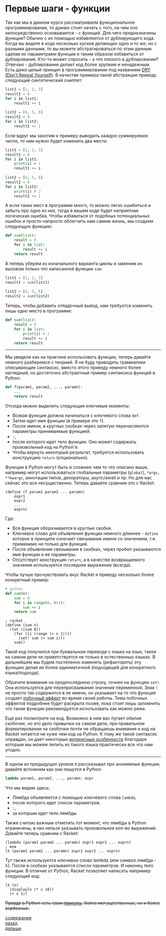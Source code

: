 # Первые шаги - функции
Так как мы в данном курсе рассматриваем функциональное программирование, то думаю стоит начать
с того, на чем оно непосредственно основывается - с функций. Для чего предназначены функции?
Обычно с их помощью избавляются от дублирующего кода. Когда вы видите в коде 
несколько кусков делающих одно и то же, но с разными данными, то вы можете
абстрагироваться по этим данным сделав их параметрами функции и таким образом избавиться
от дублирования. Кто-то может спросить - а что плохого в дублировании? Отвечаю - дублирование делает код
более хрупким и ненадежным. Есть даже целый принцип в программировании под названием 
[DRY (Don't Repeat Yourself)](https://ru.wikipedia.org/wiki/Don%E2%80%99t_repeat_yourself). В качестве примера такой абстракции приведу следующий синтетический
сниппет:
```python
list1 = [1, 2, 3]
result1 = 0
for i in list1:
    result1 += i
    
list2 = [4, 5, 6]
result2 = 0
for i in list2:
    result2 += 1
```
Если вдруг мы захотим к примеру выводить каждое суммируемое число, то нам нужно будет
изменить два места:
```python
list1 = [1, 2, 3]
result1 = 0
for i in list1:
    print(i) # 1
    result1 += i
    
list2 = [4, 5, 6]
result2 = 0
for i in list2:
    print(i) # 2
    result2 += 1
```
А если таких мест в программе много, то можно легко ошибиться и забыть про одно из них, тогда
в вашем коде будет неприятная логическая ошибка. Чтобы избавиться от подобных потенциальных ошибок и
просто-напросто облегчить нам самим жизнь, мы создаем следующую функцию:
```python
def sum(list):
    result = 0
    for i in list:
        result += i
    return result
```
А теперь уберем из изначального варианта циклы и заменим их вызовом только что написанной функции `sum`:
```python
list1 = [1, 2, 3]
result1 = sum(list1)
    
list2 = [4, 5, 6]
result2 = sum(list2)
```
Теперь, чтобы добавить отладочный вывод, нам требуется изменить лишь одно место в программе:
```python
def sum(list):
    result = 0
    for i in list:
        print(i) # 1
        result += i
    return result
```
---
Мы увидели как на практике использовать функции, теперь давайте немного разберемся с теорией.
Я не буду приводить грамматики описывающие синтаксис, вместо этого приведу
немного более наглядный, но достаточно абстрактный пример синтаксиса функций в Python:
```python
def f(param1, param2, ..., paramn):
    ...
    return result
```
Отсюда можно выделить следующие ключевые моменты:
- Всякая функция должна начинаться с ключевого слова `def`.
- Затем идет имя функции (в примере это `f`).
- После имени, в круглых скобках через запятую перечисляются параметры принимаемые функцией.
- `:`,
- после которого идет тело функции. Оно может содержать произвольный код на Python'е.
- Чтобы вернуть некоторый результат, требуется использовать конструкцию `return` (опционально).

Функции в Python могут быть и сложнее чем то что описано выше, например могут использоваться
глобальные параметры (`global`), `*args, **kwargs`, аннотации типов, декораторы, async/await и пр. 
Но для нас сейчас это все несущественно. Теперь давайте сравним это с Racket:
```racket
(define (f param1 param2 ... paramn)
    expr1
    expr2
    ...
    exprn)
```
Где:
- Вся функция оборачивается в круглые скобки.
- Ключевое слово для объявления функции немного длиннее - `define` которое в принципе означает связывание имени со 
значением, т.е. применимо не только для функций.
- После объявления связывания в скобках, через пробел указываются имя функции и ее параметры.
- Отсутствует конструкция `return`, а в качестве возвращаемого значения используется последнее выражение (всегда).

Чтобы лучше прочувствовать вкус Racket я приведу несколько более конкретный пример:
```python
# python
def sum(n):
    sum = 0
    for i in range(0, n+1):
        sum += i
    return sum
```
```racket
; racket
(define (sum n)
  (let ([sum 0])
    (for ([i (range (+ n 1))])
      (set! sum (+ sum i)))
    sum))
```
Такой код получился при буквальном переводе с языка на язык, такое на самом деле не приветствуется не только
в естественных языках. В дальнейшем мы будем постепенно изменять (рефакторить) эту функцию делая ее
более идиоматичной (подходящей для конкретного языка/подхода).

Обратите внимание на предпоследнюю строку, точнее на функцию `set!`. Она используется для переприсваивания
значения переменной. Знак `!` не просто так содержится в ее имени, он указывает на то что функция создает [побочный эффект](https://ru.wikipedia.org/wiki/%D0%9F%D0%BE%D0%B1%D0%BE%D1%87%D0%BD%D1%8B%D0%B9_%D1%8D%D1%84%D1%84%D0%B5%D0%BA%D1%82_(%D0%BF%D1%80%D0%BE%D0%B3%D1%80%D0%B0%D0%BC%D0%BC%D0%B8%D1%80%D0%BE%D0%B2%D0%B0%D0%BD%D0%B8%D0%B5)) 
во время своей работы. Тема побочных эффектов подробнее будет раскрыта позже, пока стоит лишь запомнить 
что такие функции рекомендуется использовать как можно реже.

Еще раз посмотрите на код. Возможно в нем вас пугает обилие скобочек, но это дело привычки на самом деле, при правильном 
форматировании на скобочки почти не обращаешь внимания и код на Racket читается не хуже чем код на Python. К тому же такой 
синтаксис оправдан, он дает некоторые [интересные особенности](https://ru.wikipedia.org/wiki/%D0%93%D0%BE%D0%BC%D0%BE%D0%B8%D0%BA%D0%BE%D0%BD%D0%B8%D1%87%D0%BD%D0%BE%D1%81%D1%82%D1%8C) 
благодаря которым мы можем лепить из такого языка практически все что нам угодно.

---

В одном из предыдущих уроков я рассказывал про анонимные функции, давайте вспомним как они пишутся в
Python:
```python
lambda param1, param2, ..., paramn: expr
```
Что мы видим здесь:
- Лямбда объявляется с помощью ключевого слова `lambda`,
- после которого идет список параметров.
- `:`,
- за которым идет тело лямбды.

Также считаю важным отметить тот момент, что лямбды в Python ограничены, в них нельзя указывать произвольное 
кол-во выражений. Давайте теперь сравним с Racket:
```racket
(lambda (param1 param2 ... paramn) expr1 expr2 ... exprn)
; или
(λ (param1 param2 ... paramn) expr1 expr2 ... exprn)
```
Тут также используется ключевое слово lambda (или символ лямбда - λ). После в скобках указывается
список параметров. И наконец тело функции. В отличие от Python, Racket позволяет написать например следующий код:
```racket
(λ (x)
  (displayln (* x 10))
  (+ x 1))
```
~~Правда в Python есть свои [приколы](https://buttondown.email/hillelwayne/archive/i-am-disappointed-by-dynamic-typing/), более могущественные, но и более вербозные.~~

[содержание](../../README.md)
<br>
[назад](../l_1/l_1/README.md)
<br>
[дальше](../l_3/README.md)